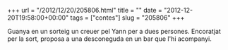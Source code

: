 +++
url = "/2012/12/20/205806.html"
title = ""
date = "2012-12-20T19:58:00+00:00"
tags = ["contes"]
slug = "205806"
+++

Guanya en un sorteig un creuer pel Yann per a dues persones. Encoratjat per la sort, proposa a una desconeguda en un bar que l'hi acompanyi.
